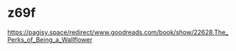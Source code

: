 # z69f
https://pagisy.space/redirect/www.goodreads.com/book/show/22628.The_Perks_of_Being_a_Wallflower
